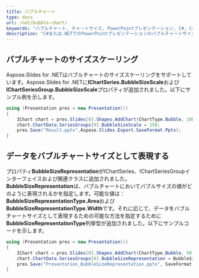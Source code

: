 ```yaml
---
title: バブルチャート
type: docs
url: /net/bubble-chart/
keywords: "バブルチャート, チャートサイズ, PowerPointプレゼンテーション, C#, Csharp, Aspose.Slides for .NET"
description: "C#または.NETでのPowerPointプレゼンテーションのバブルチャートサイズ"
---
```


## **バブルチャートのサイズスケーリング**
Aspose.Slides for .NETはバブルチャートのサイズスケーリングをサポートしています。Aspose.Slides for .NETに**IChartSeries.BubbleSizeScale**および**IChartSeriesGroup.BubbleSizeScale**プロパティが追加されました。以下にサンプル例を示します。

```c#
using (Presentation pres = new Presentation())
{
	IChart chart = pres.Slides[0].Shapes.AddChart(ChartType.Bubble, 100, 100, 400, 300);
	chart.ChartData.SeriesGroups[0].BubbleSizeScale = 150;
	pres.Save("Result.pptx",Aspose.Slides.Export.SaveFormat.Pptx);
}
```

## **データをバブルチャートサイズとして表現する**
プロパティ**BubbleSizeRepresentation**がIChartSeries、IChartSeriesGroupインターフェイスおよび関連クラスに追加されました。**BubbleSizeRepresentation**は、バブルチャートにおいてバブルサイズの値がどのように表現されるかを指定します。可能な値は：**BubbleSizeRepresentationType.Area**および**BubbleSizeRepresentationType.Width**です。それに応じて、データをバブルチャートサイズとして表現するための可能な方法を指定するために**BubbleSizeRepresentationType**列挙型が追加されました。以下にサンプルコードを示します。

```c#
using (Presentation pres = new Presentation())
{
    IChart chart = pres.Slides[0].Shapes.AddChart(ChartType.Bubble, 50, 50, 600, 400, true);
    chart.ChartData.SeriesGroups[0].BubbleSizeRepresentation = BubbleSizeRepresentationType.Width;
    pres.Save("Presentation_BubbleSizeRepresentation.pptx", SaveFormat.Pptx);
}
```